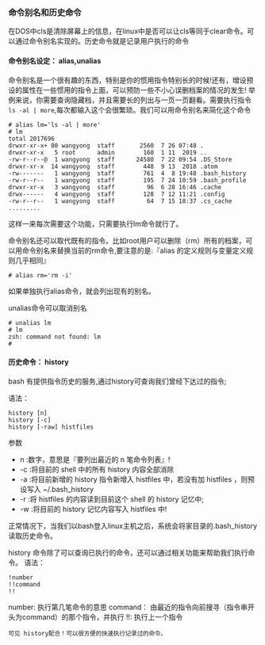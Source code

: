 ### 命令别名和历史命令 ###
在DOS中cls是清除屏幕上的信息，在linux中是否可以让cls等同于clear命令。可以通过命令别名实现的。历史命令就是记录用户执行的命令

#### 命令别名设定： alias,unalias ####

命令别名是一个很有趣的东西，特别是你的惯用指令特别长的时候!还有，增设预设的属性在一些惯用的指令上面，可以预防一些不小心误删档案的情况的发生!
举例来说，你需要查询隐藏档，并且需要长的列出与一页一页翻看。需要执行指令`ls -al | more`,每次都输入这个会很繁琐。我们可以用命令别名来简化这个命令
```
# alias lm='ls -al | more'
# lm
total 2017696
drwxr-xr-x+ 80 wangyong  staff       2560  7 26 07:48 .
drwxr-xr-x   5 root      admin        160  1 11  2019 ..
-rw-r--r--@  1 wangyong  staff      24580  7 22 09:54 .DS_Store
drwxr-xr-x  14 wangyong  staff        448  9 13  2018 .atom
-rw-------   1 wangyong  staff        761  4  8 19:48 .bash_history
-rw-r--r--   1 wangyong  staff        195  7 24 10:59 .bash_profile
drwxr-xr-x   3 wangyong  staff         96  6 28 16:46 .cache
drwx------   4 wangyong  staff        128  7 12 11:21 .config
-rw-r--r--   1 wangyong  staff         64  7 15 18:37 .cs_cache
.........
```
这样一来每次需要这个功能，只需要执行lm命令就行了。

命令别名还可以取代既有的指令。比如root用户可以删除（rm）所有的档案，可以用命令别名来替换当前的rm命令,要注意的是:『alias 的定义规则与变量定义规则几乎相同』
```
# alias rm='rm -i'
```

如果单独执行alias命令，就会列出现有的别名。

unalias命令可以取消别名
```
# unalias lm
# lm
zsh: command not found: lm
#
```
#### 历史命令： history ####
 bash 有提供指令历史的服务,通过history可查询我们曾经下达过的指令;

 语法：
 ```
 history [n]
 history [-c]
 history [-raw] histfiles
 ```
 参数

*  n :数字，意思是『要列出最近的 n 笔命令列表』!
* -c :将目前的 shell 中的所有 history 内容全部消除
* -a :将目前新增的 history 指令新增入 histfiles 中，若没有加 histfiles ，则预设写入 ~/.bash_history
* -r :将 histfiles 的内容读到目前这个 shell 的 history 记忆中;
* -w :将目前的 history 记忆内容写入 histfiles 中!

正常情况下，当我们以bash登入linux主机之后，系统会将家目录的.bash_history读取历史命令。

history 命令除了可以查询已执行的命令，还可以通过相关功能来帮助我们执行命令。
语法：
```
!number
!!command
!!
```
number: 执行第几笔命令的意思
command： 由最近的指令向前搜寻（指令串开头为command）的那个指令，并执行
!!: 执行上一个指令
```
可见 history配合！可以很方便的快速执行记录过的命令。


